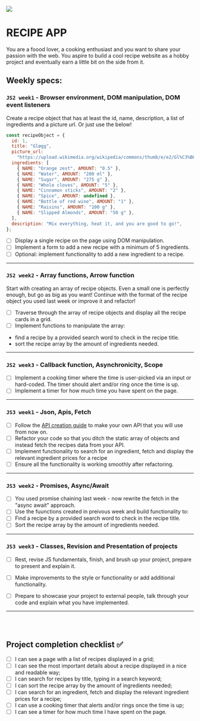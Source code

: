 ![](https://media.giphy.com/media/N23cG6apipMmQ/giphy.gif)

# RECIPE APP

You are a foood lover, a cooking enthusiast and you want to share your passion with the web. You aspire to build a cool recipe website as a hobby project and eventually earn a little bit on the side from it.

## Weekly specs:

### `JS2 week1` - Browser environment, DOM manipulation, DOM event listeners

Create a recipe object that has at least the id, name, description, a list of ingredients and a picture url.
Or just use the below!

```js
const recipeObject = {
  id: 1,
  title: "Gløgg",
  picture_url:
    "https://upload.wikimedia.org/wikipedia/commons/thumb/e/e2/Gl%C3%B6gg_kastrull.JPG/800px-Gl%C3%B6gg_kastrull.JPG",
  ingredients: [
    { NAME: "Orange zest", AMOUNT: "0.5" },
    { NAME: "Water", AMOUNT: "200 ml" },
    { NAME: "Sugar", AMOUNT: "275 g" },
    { NAME: "Whole cloves", AMOUNT: "5" },
    { NAME: "Cinnamon sticks", AMOUNT: "2" },
    { NAME: "Spice", AMOUNT: undefined },
    { NAME: "Bottle of red wine", AMOUNT: "1" },
    { NAME: "Raisins", AMOUNT: "100 g" },
    { NAME: "Slipped Almonds", AMOUNT: "50 g" },
  ],
  description: "Mix everything, heat it, and you are good to go!",
};
```

- [ ] Display a single recipe on the page using DOM manipulation.
- [ ] Implement a form to add a new recipe with a minimum of 5 ingredients.
- [ ] Optional: implement functionality to add a new ingredient to a recipe.

---

### `JS2 week2` - Array functions, Arrow function

Start with creating an array of recipe objects. Even a small one is perfectly enough, but go as big as you want!
Continue with the format of the recipe object you used last week or improve it and refactor!

- [ ] Traverse through the array of recipe objects and display all the recipe cards in a grid.
- [ ] Implement functions to manipulate the array:
- find a recipe by a provided search word to check in the recipe title.
- sort the recipe array by the amount of ingredients needed.

---

### `JS2 week3` - Callback function, Asynchronicity, Scope

- [ ] Implement a cooking timer where the time is user-picked via an input or hard-coded. The timer should alert and/or ring once the time is up.
- [ ] Implement a timer for how much time you have spent on the page.

---

### `JS3 week1` - Json, Apis, Fetch

- [ ] Follow the [API creation guide](/guides/making-your-API-guide.md) to make your own API that you will use from now on.
- [ ] Refactor your code so that you ditch the static array of objects and instead fetch the recipes data from your API.
- [ ] Implement functionality to search for an ingredient, fetch and display the relevant ingredient prices for a recipe
- [ ] Ensure all the functionality is working smoothly after refactoring.

---

### `JS3 week2` - Promises, Async/Await

- [ ] You used promise chaining last week - now rewrite the fetch in the "async await" approach.
- [ ] Use the fuunctions created in preivous week and build functionality to:
- [ ] Find a recipe by a provided search word to check in the recipe title.
- [ ] Sort the recipe array by the amount of ingredients needed.

---

### `JS3 week3` - Classes, Revision and Presentation of projects

- [ ] Rest, revise JS fundamentals, finish, and brush up your project, prepare to present and explain it.
- [ ] Make improvements to the style or functionality or add additional functionality.
- [ ] Prepare to showcase your project to external people, talk through your code and explain what you have implemented.


---

<br/>
<br/>

## Project completion checklist ✅

- [ ] I can see a page with a list of recipes displayed in a grid;
- [ ] I can see the most important details about a recipe displayed in a nice and readable way;
- [ ] I can search for recipes by title, typing in a search keyword;
- [ ] I can sort the recipe array by the amount of ingredients needed;
- [ ] I can search for an ingredient, fetch and display the relevant ingredient prices for a recipe;
- [ ] I can use a cooking timer that alerts and/or rings once the time is up;
- [ ] I can see a timer for how much time I have spent on the page.
